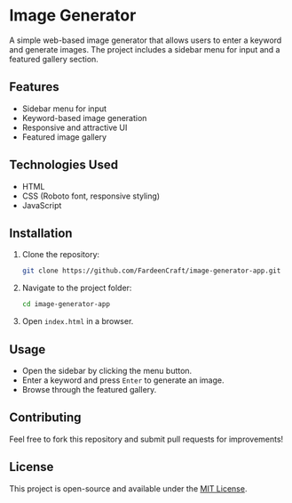 
# Image Generator

A simple web-based image generator that allows users to enter a keyword and generate images. The project includes a sidebar menu for input and a featured gallery section.

## Features
- Sidebar menu for input
- Keyword-based image generation
- Responsive and attractive UI
- Featured image gallery

## Technologies Used
- HTML
- CSS (Roboto font, responsive styling)
- JavaScript

## Installation
1. Clone the repository:
   ```sh
   git clone https://github.com/FardeenCraft/image-generator-app.git
   ```
2. Navigate to the project folder:
   ```sh
   cd image-generator-app
   ```
3. Open `index.html` in a browser.

## Usage
- Open the sidebar by clicking the menu button.
- Enter a keyword and press `Enter` to generate an image.
- Browse through the featured gallery.

## Contributing
Feel free to fork this repository and submit pull requests for improvements!

## License
This project is open-source and available under the [MIT License](LICENSE).
